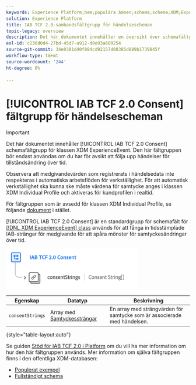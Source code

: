 ```yaml
---
keywords: Experience Platform;hem;populära ämnen;schema;schema;XDM;ExperienceEvent;fields;schemas;Schema design;field group;iab;tcf;medgivande;
solution: Experience Platform
title: IAB TCF 2.0-sambandsfältgrupp för händelsescheman
topic-legacy: overview
description: Det här dokumentet innehåller en översikt över schemafältgruppen IAB TCF 2.0 Consent för klassen XDM ExperienceEvent.
exl-id: c236d0d4-27bd-45d7-a912-d0e93a609254
source-git-commit: 34e0381d40f884cd92157d08385d889b1739845f
workflow-type: tm+mt
source-wordcount: '244'
ht-degree: 0%

---
```


# [!UICONTROL IAB TCF 2.0 Consent] fältgrupp för händelsescheman

>[!IMPORTANT]
>
>Det här dokumentet innehåller [!UICONTROL IAB TCF 2.0 Consent] schemafältgrupp för klassen XDM ExperienceEvent. Den här fältgruppen bör endast användas om du har för avsikt att följa upp händelser för tillståndsändring över tid.
>
>Observera att medgivandevärden som registrerats i händelsedata inte respekteras i automatiska arbetsflöden för verkställighet. För att automatisk verkställighet ska kunna ske måste värdena för samtycke anges i klassen XDM Individual Profile och aktiveras för kundprofilen i realtid.
>
>För fältgruppen som är avsedd för klassen XDM Individual Profile, se följande [dokument](../profile/iab.md) i stället.

[!UICONTROL IAB TCF 2.0 Consent] är en standardgrupp för schemafält för [[!DNL XDM ExperienceEvent] class](../../classes/experienceevent.md) används för att fånga in tidsstämplade IAB-strängar för medgivande för att spåra mönster för samtyckesändringar över tid.

![](../../images/field-groups/iab-event.png)

| Egenskap | Datatyp | Beskrivning |
| --- | --- | --- |
| `consentStrings` | Array med [Samtyckessträngar](../../data-types/consent-string.md) | En array med strängvärden för samtycke som är associerade med händelsen. |

{style=&quot;table-layout:auto&quot;}

Se guiden [Stöd för IAB TCF 2.0 i Platform](../../../landing/governance-privacy-security/consent/iab/overview.md) om du vill ha mer information om hur den här fältgruppen används. Mer information om själva fältgruppen finns i den offentliga XDM-databasen:

* [Populerat exempel](https://github.com/adobe/xdm/blob/master/components/fieldgroups/experience-event/experienceevent-privacy.example.1.json)
* [Fullständigt schema](https://github.com/adobe/xdm/blob/master/components/fieldgroups/experience-event/experienceevent-privacy.schema.json)
